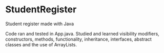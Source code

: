 # StudentRegister
Student register made with Java

Code ran and tested in App.java. Studied and learned visibility modifiers, constructors, methods, functionality, inheritance, interfaces, abstract classes and the use of ArrayLists.
